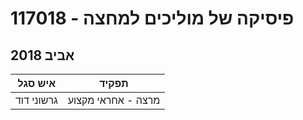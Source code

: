 # 117018 - פיסיקה של מוליכים למחצה

## אביב 2018

| איש סגל | תפקיד |
| ---- | ---- |
| גרשוני דוד | מרצה - אחראי מקצוע |

